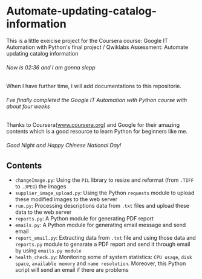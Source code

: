 # Automate-updating-catalog-information
This is a little exeicise project for the Coursera course: Google IT Automation with Python's final project / Qwiklabs Assessment: Automate updating catalog information

###### Now is 02:36 and I am gonna slepp
When I have further time, I will add documentations to this repositorie.

###### I've finally completed the Google IT Automation with Python course with about four weeks
Thanks to Coursera(www.coursera.org) and Google for their amazing contents which is a good resource to learn Python for beginners like me.

###### Good Night and Happy Chinese National Day!


## Contents
* `changeImage.py`: Using the `PIL` library to resize and reformat (from `.TIFF` to `.JPEG`) the images
* `supplier_image_upload.py`: Using the Python `requests` module to upload these modified images to the web server
* `run.py`: Processing descriptions data from `.txt` files and upload these data to the web server
* `reports.py`: A Python module for generating PDF report
* `emails.py`: A Python module for generating email message and send email
* `report_email.py`: Extracting data from `.txt` file and using those data and `reports.py` module to genarate a PDF report and send it through email by using `emails.py module`
* `health_check.py`: Monitoring some of system statistics: `CPU usage`, `disk space`, `available memory` and `name resolution`. Moreover, this Python script will send an email if there are problems
